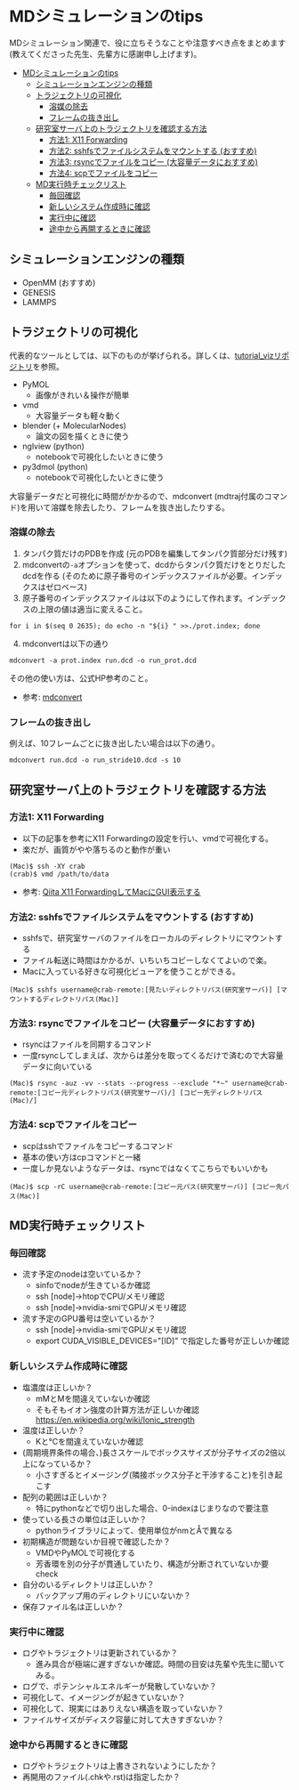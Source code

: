 # MDシミュレーションのtips
MDシミュレーション関連で、役に立ちそうなことや注意すべき点をまとめます (教えてくださった先生、先輩方に感謝申し上げます)。

- [MDシミュレーションのtips](#mdシミュレーションのtips)
  - [シミュレーションエンジンの種類](#シミュレーションエンジンの種類)
  - [トラジェクトリの可視化](#トラジェクトリの可視化)
    - [溶媒の除去](#溶媒の除去)
    - [フレームの抜き出し](#フレームの抜き出し)
  - [研究室サーバ上のトラジェクトリを確認する方法](#研究室サーバ上のトラジェクトリを確認する方法)
    - [方法1: X11 Forwarding](#方法1-x11-forwarding)
    - [方法2: sshfsでファイルシステムをマウントする (おすすめ)](#方法2-sshfsでファイルシステムをマウントする-おすすめ)
    - [方法3: rsyncでファイルをコピー (大容量データにおすすめ)](#方法3-rsyncでファイルをコピー-大容量データにおすすめ)
    - [方法4: scpでファイルをコピー](#方法4-scpでファイルをコピー)
  - [MD実行時チェックリスト](#md実行時チェックリスト)
    - [毎回確認](#毎回確認)
    - [新しいシステム作成時に確認](#新しいシステム作成時に確認)
    - [実行中に確認](#実行中に確認)
    - [途中から再開するときに確認](#途中から再開するときに確認)


## シミュレーションエンジンの種類
- OpenMM (おすすめ)
- GENESIS
- LAMMPS

## トラジェクトリの可視化
代表的なツールとしては、以下のものが挙げられる。詳しくは、[tutorial_vizリポジトリ](https://github.com/matsunagalab/tutorial_viz)を参照。
- PyMOL
  - 画像がきれい＆操作が簡単
- vmd
  - 大容量データも軽々動く
- blender (+ MolecularNodes)
  - 論文の図を描くときに使う
- nglview (python)
  - notebookで可視化したいときに使う
- py3dmol (python)
  - notebookで可視化したいときに使う

大容量データだと可視化に時間がかかるので、mdconvert (mdtraj付属のコマンド)を用いて溶媒を除去したり、フレームを抜き出したりする。

### 溶媒の除去
1. タンパク質だけのPDBを作成 (元のPDBを編集してタンパク質部分だけ残す)
2. mdconvertの`-a`オプションを使って、dcdからタンパク質だけをとりだしたdcdを作る (そのために原子番号のインデックスファイルが必要。インデックスはゼロベース)
3. 原子番号のインデックスファイルは以下のようにして作れます。インデックスの上限の値は適当に変えること。
```
for i in $(seq 0 2635); do echo -n "${i} " >>./prot.index; done
```
4. mdconvertは以下の通り
```
mdconvert -a prot.index run.dcd -o run_prot.dcd
```

その他の使い方は、公式HP参考のこと。
- 参考: [mdconvert](https://mdtraj.org/1.9.4/mdconvert.html)

### フレームの抜き出し
例えば、10フレームごとに抜き出したい場合は以下の通り。
```
mdconvert run.dcd -o run_stride10.dcd -s 10
```

## 研究室サーバ上のトラジェクトリを確認する方法
### 方法1: X11 Forwarding
- 以下の記事を参考にX11 Forwardingの設定を行い、vmdで可視化する。
- 楽だが、画質がやや落ちるのと動作が重い
```
(Mac)$ ssh -XY crab
(crab)$ vmd /path/to/data
```
- 参考: [Qiita X11 ForwardingしてMacにGUI表示する](https://qiita.com/loftkun/items/37340745f211ea5d7ece)

### 方法2: sshfsでファイルシステムをマウントする (おすすめ)
- sshfsで、研究室サーバのファイルをローカルのディレクトリにマウントする
- ファイル転送に時間はかかるが、いちいちコピーしなくてよいので楽。
- Macに入っている好きな可視化ビューアを使うことができる。
```
(Mac)$ sshfs username@crab-remote:[見たいディレクトリパス(研究室サーバ)] [マウントするディレクトリパス(Mac)]
```

### 方法3: rsyncでファイルをコピー (大容量データにおすすめ)
- rsyncはファイルを同期するコマンド
- 一度rsyncしてしまえば、次からは差分を取ってくるだけで済むので大容量データに向いている
```
(Mac)$ rsync -auz -vv --stats --progress --exclude "*~" username@crab-remote:[コピー元ディレクトリパス(研究室サーバ)/] [コピー先ディレクトリパス(Mac)/]
```

### 方法4: scpでファイルをコピー
- scpはsshでファイルをコピーするコマンド
- 基本の使い方はcpコマンドと一緒
- 一度しか見ないようなデータは、rsyncではなくてこちらでもいいかも
```
(Mac)$ scp -rC username@crab-remote:[コピー元パス(研究室サーバ)] [コピー先パス(Mac)]
```

## MD実行時チェックリスト
### 毎回確認
- 流す予定のnodeは空いているか？
    - sinfoでnodeが生きているか確認
    - ssh [node]→htopでCPU/メモリ確認
    - ssh [node]→nvidia-smiでGPU/メモリ確認
- 流す予定のGPU番号は空いているか？
    - ssh [node]→nvidia-smiでGPU/メモリ確認
    - export CUDA_VISIBLE_DEVICES="[ID]” で指定した番号が正しいか確認

### 新しいシステム作成時に確認
- 塩濃度は正しいか？
    - mMとMを間違えていないか確認
    - そもそもイオン強度の計算方法が正しいか確認 https://en.wikipedia.org/wiki/Ionic_strength
- 温度は正しいか？
    - Kと℃を間違えていないか確認
- (周期境界条件の場合、)長さスケールでボックスサイズが分子サイズの2倍以上になっているか？
    - 小さすぎるとイメージング(隣接ボックス分子と干渉すること)を引き起こす
- 配列の範囲は正しいか？
    - 特にpythonなどで切り出した場合、0-indexはじまりなので要注意
- 使っている長さの単位は正しいか？
    - pythonライブラリによって、使用単位がnmとÅで異なる
- 初期構造が問題ないか目視で確認したか？
    - VMDやPyMOLで可視化する
    - 芳香環を別の分子が貫通していたり、構造が分断されていないか要check
- 自分のいるディレクトリは正しいか？
    - バックアップ用のディレクトリにいないか？
- 保存ファイル名は正しいか？

### 実行中に確認
- ログやトラジェクトリは更新されているか？
  - 進み具合が極端に遅すぎないか確認。時間の目安は先輩や先生に聞いてみる。
- ログで、ポテンシャルエネルギーが発散していないか？
- 可視化して、イメージングが起きていないか？
- 可視化して、現実にはありえない構造を取っていないか？
- ファイルサイズがディスク容量に対して大きすぎないか？

### 途中から再開するときに確認
- ログやトラジェクトリは上書きされないようにしたか？
- 再開用のファイル(.chkや.rst)は指定したか？　　　　　　　　
